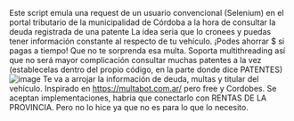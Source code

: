 Este script emula una request de un usuario convencional (Selenium) en el portal tributario de la municipalidad de Córdoba a la hora de consultar la deuda registrada de una patente
La idea seria que lo cronees y puedas tener información constante al respecto de tu vehículo. ¡Podes ahorrar $ si pagas a tiempo! Que no te sorprenda esa multa.
Soporta multithreading así que no será mayor complicación consultar muchas patentes a la vez (establecelas dentro del propio código, en la parte donde dice PATENTES)
![image](https://github.com/xdocimo/checker-multas-cordoba/assets/34216821/122d1de5-4835-4a62-bf57-bb7e13d1f963)
Te va a arrojar la información de deuda, multas y titular del vehículo.
Inspirado en https://multabot.com.ar/ pero free y Cordobes.
Se aceptan implementaciones, habria que conectarlo con RENTAS DE LA PROVINCIA. Pero no lo hice ya que no es para lo que lo necesito.
